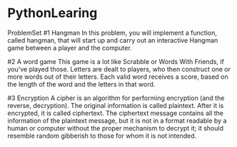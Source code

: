 # PythonLearing
ProblemSet
#1 Hangman
  In this problem, you will implement a function, called hangman, that will start up and carry out an interactive Hangman game between a player and the computer. 

#2 A word game 
  This game is a lot like Scrabble or Words With Friends, if you've played those. Letters are dealt to players, who then construct one or more words out of their letters. Each valid word receives a score, based on the length of the word and the letters in that word.

#3 Encryption
  A cipher is an algorithm for performing encryption (and the reverse, decryption). The original information is called plaintext. After it is encrypted, it is called ciphertext. The ciphertext message contains all the information of the plaintext message, but it is not in a format readable by a human or computer without the proper mechanism to decrypt it; it should resemble random gibberish to those for whom it is not intended.
